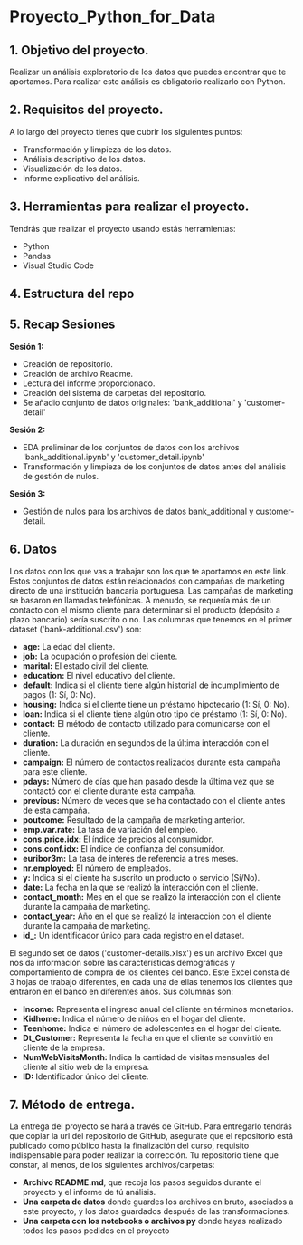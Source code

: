 # Proyecto_Python_for_Data

## 1. Objetivo del proyecto.
Realizar un análisis exploratorio de los datos que puedes encontrar que te aportamos. Para realizar este análisis es obligatorio realizarlo con Python.

## 2. Requisitos del proyecto.
A lo largo del proyecto tienes que cubrir los siguientes puntos:

- Transformación y limpieza de los datos.
- Análisis descriptivo de los datos.
- Visualización de los datos.
- Informe explicativo del análisis.

## 3. Herramientas para realizar el proyecto.
Tendrás que realizar el proyecto usando estás herramientas:
- Python
- Pandas
- Visual Studio Code

## 4. Estructura del repo

## 5. Recap Sesiones
**Sesión 1:**
- Creación de repositorio.
- Creación de archivo Readme.
- Lectura del informe proporcionado.
- Creación del sistema de carpetas del repositorio.
- Se añadio conjunto de datos originales: 'bank_additional' y 'customer-detail' 

**Sesión 2:**
- EDA preliminar de los conjuntos de datos con los archivos 'bank_additional.ipynb' y 'customer_detail.ipynb'
- Transformación y limpieza de los conjuntos de datos antes del análisis de gestión de nulos.

**Sesión 3:**
- Gestión de nulos para los archivos de datos bank_additional y customer-detail.

## 6. Datos
Los datos con los que vas a trabajar son los que te aportamos en este link.
Estos conjuntos de datos están relacionados con campañas de marketing directo de una institución bancaria portuguesa. Las campañas de marketing se basaron en llamadas telefónicas. A menudo, se requería más de un contacto con el mismo cliente para determinar si el producto (depósito a plazo bancario) sería suscrito o no. Las columnas que tenemos en el primer dataset ('bank-additional.csv') son:

-	**age:** La edad del cliente.
-   **job:** La ocupación o profesión del cliente.
-	**marital:** El estado civil del cliente.
-	**education:** El nivel educativo del cliente.
-	**default:** Indica si el cliente tiene algún historial de incumplimiento de pagos (1: Sí, 0: No).
-	**housing:** Indica si el cliente tiene un préstamo hipotecario (1: Sí, 0: No).
-	**loan:** Indica si el cliente tiene algún otro tipo de préstamo (1: Sí, 0: No).
-	**contact:** El método de contacto utilizado para comunicarse con el cliente.
-	**duration:** La duración en segundos de la última interacción con el cliente.
-	**campaign:** El número de contactos realizados durante esta campaña para este cliente.
-	**pdays:** Número de días que han pasado desde la última vez que se contactó con el cliente durante esta campaña.
-	**previous:** Número de veces que se ha contactado con el cliente antes de esta campaña.
-	**poutcome:** Resultado de la campaña de marketing anterior.
-	**emp.var.rate:** La tasa de variación del empleo.
-	**cons.price.idx:** El índice de precios al consumidor.
-	**cons.conf.idx:** El índice de confianza del consumidor.
-	**euribor3m:** La tasa de interés de referencia a tres meses.
-	**nr.employed:** El número de empleados.
-	**y:** Indica si el cliente ha suscrito un producto o servicio (Sí/No).
-	**date:** La fecha en la que se realizó la interacción con el cliente.
-	**contact_month:** Mes en el que se realizó la interacción con el cliente durante la campaña de marketing.
-	**contact_year:** Año en el que se realizó la interacción con el cliente durante la campaña de marketing.
-	**id_:** Un identificador único para cada registro en el dataset.

El segundo set de datos ('customer-details.xlsx') es un archivo Excel que nos da información sobre las características demográficas y comportamiento de compra de los clientes del banco. Este Excel consta de 3 hojas de trabajo diferentes, en cada una de ellas tenemos los clientes que entraron en el banco en diferentes años. Sus columnas son:

-	**Income:** Representa el ingreso anual del cliente en términos monetarios.
-	**Kidhome:** Indica el número de niños en el hogar del cliente.
-	**Teenhome:** Indica el número de adolescentes en el hogar del cliente.
-	**Dt_Customer:** Representa la fecha en que el cliente se convirtió en cliente de la empresa.
-	**NumWebVisitsMonth:** Indica la cantidad de visitas mensuales del cliente al sitio web de la empresa.
-	**ID:** Identificador único del cliente.

## 7. Método de entrega.
La entrega del proyecto se hará a través de GitHub. Para entregarlo tendrás que copiar la url del repositorio de GitHub, asegurate que el repositorio está publicado como público hasta la finalización del curso, requisito indispensable para poder realizar la corrección. Tu repositorio tiene que constar, al menos, de los siguientes archivos/carpetas:
- **Archivo README.md**, que recoja los pasos seguidos durante el proyecto y el informe de tú análisis.
- **Una carpeta de datos** donde guardes los archivos en bruto, asociados a este proyecto, y los datos guardados después de las transformaciones.
- **Una carpeta con los notebooks o archivos py** donde hayas realizado todos los pasos pedidos en el proyecto


